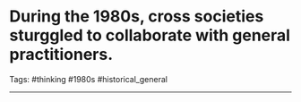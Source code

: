 # During the 1980s, cross societies sturggled to collaborate with general practitioners.
Tags: #thinking #1980s #historical_general 

---